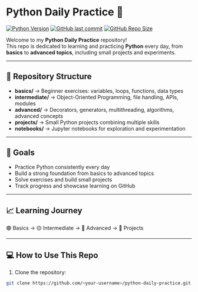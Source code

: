 # Python Daily Practice 🐍

[![Python Version](https://img.shields.io/badge/python-3.11-blue?logo=python&logoColor=white)](https://www.python.org/)
[![GitHub last commit](https://img.shields.io/github/last-commit/nishat27farin/python-daily-practice)](https://github.com/nishat27farin/python-daily-practice/commits/main)
[![GitHub Repo Size](https://img.shields.io/github/repo-size/nishat27farin/python-daily-practice)](https://github.com/nishat27farin/python-daily-practice)

Welcome to my **Python Daily Practice** repository!  
This repo is dedicated to learning and practicing **Python** every day, from **basics** to **advanced topics**, including small projects and experiments.

---

## 📌 Repository Structure

- **basics/** → Beginner exercises: variables, loops, functions, data types  
- **intermediate/** → Object-Oriented Programming, file handling, APIs, modules  
- **advanced/** → Decorators, generators, multithreading, algorithms, advanced concepts  
- **projects/** → Small Python projects combining multiple skills  
- **notebooks/** → Jupyter notebooks for exploration and experimentation

---

## 🚀 Goals

- Practice Python consistently every day  
- Build a strong foundation from basics to advanced topics  
- Solve exercises and build small projects  
- Track progress and showcase learning on GitHub

---

## 📈 Learning Journey

🟢 Basics → 🟡 Intermediate → 🔵 Advanced → 🔴 Projects


---

## 💻 How to Use This Repo

1. Clone the repository:  
```bash
git clone https://github.com/<your-username>/python-daily-practice.git

